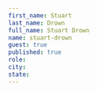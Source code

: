 ```yaml
---
first_name: Stuart
last_name: Drown
full_name: Stuart Drown
name: stuart-drown
guest: true
published: true
role: 
city: 
state: 
---
```


